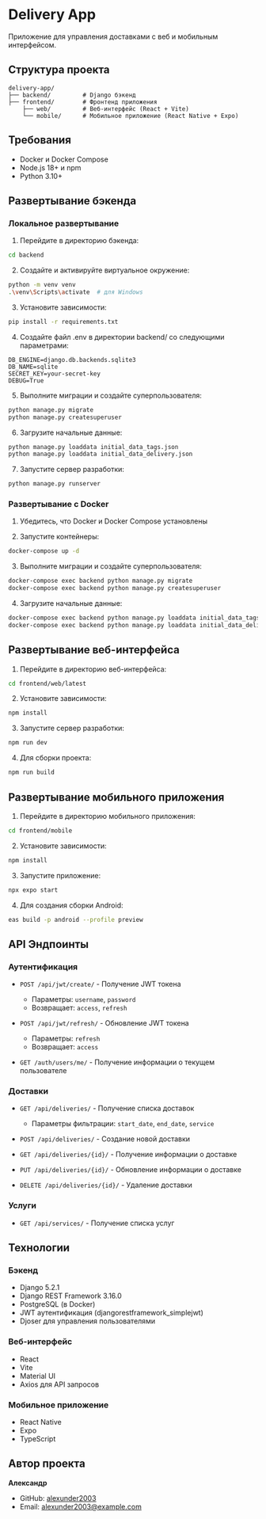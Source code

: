 # Delivery App

Приложение для управления доставками с веб и мобильным интерфейсом.

## Структура проекта

```
delivery-app/
├── backend/         # Django бэкенд
├── frontend/        # Фронтенд приложения
    ├── web/         # Веб-интерфейс (React + Vite)
    └── mobile/      # Мобильное приложение (React Native + Expo)

```

## Требования

- Docker и Docker Compose
- Node.js 18+ и npm
- Python 3.10+

## Развертывание бэкенда

### Локальное развертывание

1. Перейдите в директорию бэкенда:

```bash
cd backend
```

2. Создайте и активируйте виртуальное окружение:

```bash
python -m venv venv
.\venv\Scripts\activate  # для Windows
```

3. Установите зависимости:

```bash
pip install -r requirements.txt
```

4. Создайте файл .env в директории backend/ со следующими параметрами:

```
DB_ENGINE=django.db.backends.sqlite3
DB_NAME=sqlite
SECRET_KEY=your-secret-key
DEBUG=True
```

5. Выполните миграции и создайте суперпользователя:

```bash
python manage.py migrate
python manage.py createsuperuser
```

6. Загрузите начальные данные:

```bash
python manage.py loaddata initial_data_tags.json
python manage.py loaddata initial_data_delivery.json
```

7. Запустите сервер разработки:

```bash
python manage.py runserver
```

### Развертывание с Docker

1. Убедитесь, что Docker и Docker Compose установлены

2. Запустите контейнеры:

```bash
docker-compose up -d
```

3. Выполните миграции и создайте суперпользователя:

```bash
docker-compose exec backend python manage.py migrate
docker-compose exec backend python manage.py createsuperuser
```

4. Загрузите начальные данные:

```bash
docker-compose exec backend python manage.py loaddata initial_data_tags.json
docker-compose exec backend python manage.py loaddata initial_data_delivery.json
```

## Развертывание веб-интерфейса

1. Перейдите в директорию веб-интерфейса:

```bash
cd frontend/web/latest
```

2. Установите зависимости:

```bash
npm install
```

3. Запустите сервер разработки:

```bash
npm run dev
```

4. Для сборки проекта:

```bash
npm run build
```

## Развертывание мобильного приложения

1. Перейдите в директорию мобильного приложения:

```bash
cd frontend/mobile
```

2. Установите зависимости:

```bash
npm install
```

3. Запустите приложение:

```bash
npx expo start
```

4. Для создания сборки Android:

```bash
eas build -p android --profile preview
```

## API Эндпоинты

### Аутентификация

- `POST /api/jwt/create/` - Получение JWT токена
  - Параметры: `username`, `password`
  - Возвращает: `access`, `refresh`

- `POST /api/jwt/refresh/` - Обновление JWT токена
  - Параметры: `refresh`
  - Возвращает: `access`

- `GET /auth/users/me/` - Получение информации о текущем пользователе


### Доставки

- `GET /api/deliveries/` - Получение списка доставок
  - Параметры фильтрации: `start_date`, `end_date`, `service`

- `POST /api/deliveries/` - Создание новой доставки

- `GET /api/deliveries/{id}/` - Получение информации о доставке

- `PUT /api/deliveries/{id}/` - Обновление информации о доставке

- `DELETE /api/deliveries/{id}/` - Удаление доставки

### Услуги

- `GET /api/services/` - Получение списка услуг

## Технологии

### Бэкенд
- Django 5.2.1
- Django REST Framework 3.16.0
- PostgreSQL (в Docker)
- JWT аутентификация (djangorestframework_simplejwt)
- Djoser для управления пользователями

### Веб-интерфейс
- React
- Vite
- Material UI
- Axios для API запросов

### Мобильное приложение
- React Native
- Expo
- TypeScript

## Автор проекта

**Александр**
- GitHub: [alexunder2003](https://github.com/alexunder2003)
- Email: alexunder2003@example.com

